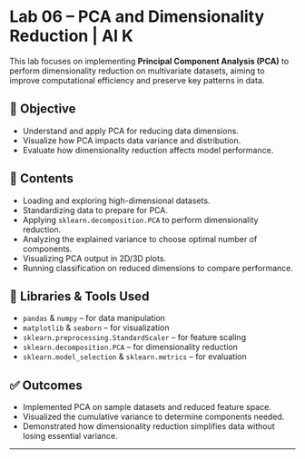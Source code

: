 # Lab 06 – PCA and Dimensionality Reduction | AI K

This lab focuses on implementing **Principal Component Analysis (PCA)** to perform dimensionality reduction on multivariate datasets, aiming to improve computational efficiency and preserve key patterns in data.

## 🧠 Objective
- Understand and apply PCA for reducing data dimensions.
- Visualize how PCA impacts data variance and distribution.
- Evaluate how dimensionality reduction affects model performance.

## 📂 Contents
- Loading and exploring high-dimensional datasets.
- Standardizing data to prepare for PCA.
- Applying `sklearn.decomposition.PCA` to perform dimensionality reduction.
- Analyzing the explained variance to choose optimal number of components.
- Visualizing PCA output in 2D/3D plots.
- Running classification on reduced dimensions to compare performance.

## 🧰 Libraries & Tools Used
- `pandas` & `numpy` – for data manipulation
- `matplotlib` & `seaborn` – for visualization
- `sklearn.preprocessing.StandardScaler` – for feature scaling
- `sklearn.decomposition.PCA` – for dimensionality reduction
- `sklearn.model_selection` & `sklearn.metrics` – for evaluation

## ✅ Outcomes
- Implemented PCA on sample datasets and reduced feature space.
- Visualized the cumulative variance to determine components needed.
- Demonstrated how dimensionality reduction simplifies data without losing essential variance.

---


